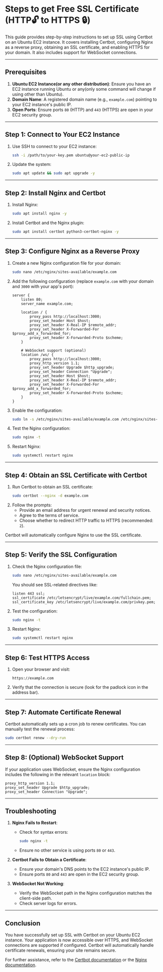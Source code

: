 # Steps to get Free SSL Certificate (HTTP🔓 to HTTPS 🔒)

This guide provides step-by-step instructions to set up SSL using Certbot on an Ubuntu EC2 instance. It covers installing Certbot, configuring Nginx as a reverse proxy, obtaining an SSL certificate, and enabling HTTPS for your domain. It also includes support for WebSocket connections.

---

## **Prerequisites**
1. **Ubuntu EC2 Instance(or any other distribution)**: Ensure you have an EC2 instance running Ubuntu or any(only some command will change if using other than Ubuntu).
2. **Domain Name**: A registered domain name (e.g., `example.com`) pointing to your EC2 instance's public IP.
3. **Open Ports**: Ensure ports `80` (HTTP) and `443` (HTTPS) are open in your EC2 security group.

---

## **Step 1: Connect to Your EC2 Instance**
1. Use SSH to connect to your EC2 instance:
   ```bash
   ssh -i /path/to/your-key.pem ubuntu@your-ec2-public-ip
   ```
2. Update the system:
   ```bash
   sudo apt update && sudo apt upgrade -y
   ```

---

## **Step 2: Install Nginx and Certbot**
1. Install Nginx:
   ```bash
   sudo apt install nginx -y
   ```
2. Install Certbot and the Nginx plugin:
   ```bash
   sudo apt install certbot python3-certbot-nginx -y
   ```

---

## **Step 3: Configure Nginx as a Reverse Proxy**
1. Create a new Nginx configuration file for your domain:
   ```bash
   sudo nano /etc/nginx/sites-available/example.com
   ```
2. Add the following configuration (replace `example.com` with your domain and `3000` with your app's port):
   ```nginx
   server {
       listen 80;
       server_name example.com;

       location / {
           proxy_pass http://localhost:3000;
           proxy_set_header Host $host;
           proxy_set_header X-Real-IP $remote_addr;
           proxy_set_header X-Forwarded-For $proxy_add_x_forwarded_for;
           proxy_set_header X-Forwarded-Proto $scheme;
       }

       # WebSocket support (optional)
       location /ws/ {
           proxy_pass http://localhost:3000;
           proxy_http_version 1.1;
           proxy_set_header Upgrade $http_upgrade;
           proxy_set_header Connection "Upgrade";
           proxy_set_header Host $host;
           proxy_set_header X-Real-IP $remote_addr;
           proxy_set_header X-Forwarded-For $proxy_add_x_forwarded_for;
           proxy_set_header X-Forwarded-Proto $scheme;
       }
   }
   ```
3. Enable the configuration:
   ```bash
   sudo ln -s /etc/nginx/sites-available/example.com /etc/nginx/sites-enabled/
   ```
4. Test the Nginx configuration:
   ```bash
   sudo nginx -t
   ```
5. Restart Nginx:
   ```bash
   sudo systemctl restart nginx
   ```

---

## **Step 4: Obtain an SSL Certificate with Certbot**
1. Run Certbot to obtain an SSL certificate:
   ```bash
   sudo certbot --nginx -d example.com
   ```
2. Follow the prompts:
   - Provide an email address for urgent renewal and security notices.
   - Agree to the terms of service.
   - Choose whether to redirect HTTP traffic to HTTPS (recommended: `2`).

Certbot will automatically configure Nginx to use the SSL certificate.

---

## **Step 5: Verify the SSL Configuration**
1. Check the Nginx configuration file:
   ```bash
   sudo nano /etc/nginx/sites-available/example.com
   ```
   You should see SSL-related directives like:
   ```nginx
   listen 443 ssl;
   ssl_certificate /etc/letsencrypt/live/example.com/fullchain.pem;
   ssl_certificate_key /etc/letsencrypt/live/example.com/privkey.pem;
   ```
2. Test the configuration:
   ```bash
   sudo nginx -t
   ```
3. Restart Nginx:
   ```bash
   sudo systemctl restart nginx
   ```

---

## **Step 6: Test HTTPS Access**
1. Open your browser and visit:
   ```
   https://example.com
   ```
2. Verify that the connection is secure (look for the padlock icon in the address bar).

---

## **Step 7: Automate Certificate Renewal**
Certbot automatically sets up a cron job to renew certificates. You can manually test the renewal process:
```bash
sudo certbot renew --dry-run
```

---

## **Step 8: (Optional) WebSocket Support**
If your application uses WebSocket, ensure the Nginx configuration includes the following in the relevant `location` block:
```nginx
proxy_http_version 1.1;
proxy_set_header Upgrade $http_upgrade;
proxy_set_header Connection "Upgrade";
```

---

## **Troubleshooting**
1. **Nginx Fails to Restart**:
   - Check for syntax errors:
     ```bash
     sudo nginx -t
     ```
   - Ensure no other service is using ports `80` or `443`.

2. **Certbot Fails to Obtain a Certificate**:
   - Ensure your domain's DNS points to the EC2 instance's public IP.
   - Ensure ports `80` and `443` are open in the EC2 security group.

3. **WebSocket Not Working**:
   - Verify the WebSocket path in the Nginx configuration matches the client-side path.
   - Check server logs for errors.

---

## **Conclusion**
You have successfully set up SSL with Certbot on your Ubuntu EC2 instance. Your application is now accessible over HTTPS, and WebSocket connections are supported if configured. Certbot will automatically handle certificate renewals, ensuring your site remains secure.

For further assistance, refer to the [Certbot documentation](https://certbot.eff.org/docs/) or the [Nginx documentation](https://nginx.org/en/docs/).
